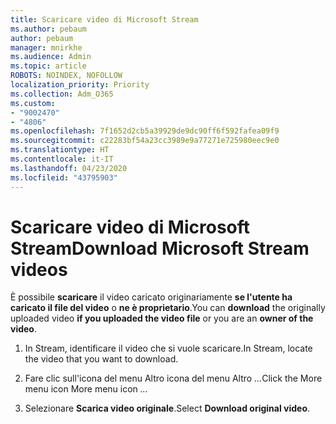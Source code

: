 ```yaml
---
title: Scaricare video di Microsoft Stream
ms.author: pebaum
author: pebaum
manager: mnirkhe
ms.audience: Admin
ms.topic: article
ROBOTS: NOINDEX, NOFOLLOW
localization_priority: Priority
ms.collection: Adm_O365
ms.custom:
- "9002470"
- "4806"
ms.openlocfilehash: 7f1652d2cb5a39929de9dc90ff6f592fafea09f9
ms.sourcegitcommit: c22283bf54a23cc3989e9a77271e725980eec9e0
ms.translationtype: HT
ms.contentlocale: it-IT
ms.lasthandoff: 04/23/2020
ms.locfileid: "43795903"
---
```

# <a name="download-microsoft-stream-videos"></a><span data-ttu-id="674b7-102">Scaricare video di Microsoft Stream</span><span class="sxs-lookup"><span data-stu-id="674b7-102">Download Microsoft Stream videos</span></span>

<span data-ttu-id="674b7-103">È possibile **scaricare** il video caricato originariamente **se l'utente ha caricato il file del video** o **ne è proprietario**.</span><span class="sxs-lookup"><span data-stu-id="674b7-103">You can **download** the originally uploaded video **if you uploaded the video file** or you are an **owner of the video**.</span></span>

1. <span data-ttu-id="674b7-104">In Stream, identificare il video che si vuole scaricare.</span><span class="sxs-lookup"><span data-stu-id="674b7-104">In Stream, locate the video that you want to download.</span></span>

2. <span data-ttu-id="674b7-105">Fare clic sull'icona del menu Altro icona del menu Altro *...*</span><span class="sxs-lookup"><span data-stu-id="674b7-105">Click the More menu icon More menu icon *...*</span></span>

3. <span data-ttu-id="674b7-106">Selezionare **Scarica video originale**.</span><span class="sxs-lookup"><span data-stu-id="674b7-106">Select **Download original video**.</span></span>
